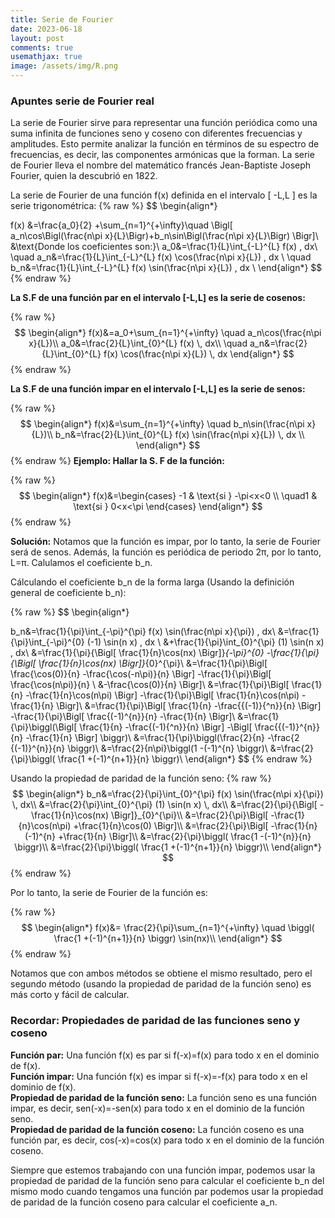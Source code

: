 ```yaml
---
title: Serie de Fourier 
date: 2023-06-18
layout: post
comments: true
usemathjax: true
image: /assets/img/R.png
---
```

### Apuntes serie de Fourier real
La serie de Fourier sirve para representar una función periódica como una suma infinita de funciones seno y coseno con diferentes frecuencias y amplitudes. Esto permite analizar la función en términos de su espectro de frecuencias, es decir, las componentes armónicas que la forman. La serie de Fourier lleva el nombre del matemático francés Jean-Baptiste Joseph Fourier, quien la descubrió en 1822. 

La serie de Fourier de una función f(x) definida en el intervalo [ -L,L ] es la serie trigonométrica:
{% raw %}
$$
\begin{align*}
 
f(x) &=\frac{a_0}{2} +\sum_{n=1}^{+\infty}\quad \Bigl[ a_n\cos\Bigl(\frac{n\pi x}{L}\Bigr)+b_n\sin\Bigl(\frac{n\pi x}{L}\Bigr) \Bigr]\\
&\text{Donde los coeficientes son:}\\
a_0&=\frac{1}{L}\int_{-L}^{L} f(x) \, dx\\ \quad a_n&=\frac{1}{L}\int_{-L}^{L} f(x) \cos(\frac{n\pi x}{L}) \, dx
\\ \quad b_n&=\frac{1}{L}\int_{-L}^{L} f(x) \sin(\frac{n\pi x}{L}) \, dx \\
\end{align*}
$$
{% endraw %}

**La S.F de una función par en el intervalo [-L,L] es la serie de cosenos:**




{% raw %}
$$
\begin{align*}
f(x)&=a_0+\sum_{n=1}^{+\infty} \quad a_n\cos(\frac{n\pi x}{L})\\
a_0&=\frac{2}{L}\int_{0}^{L} f(x) \, dx\\ \quad a_n&=\frac{2}{L}\int_{0}^{L} f(x) \cos(\frac{n\pi x}{L}) \, dx
\end{align*}
$$
{% endraw %}

**La S.F de una función impar en el intervalo [-L,L] es la serie de senos:**

{% raw %}
$$
\begin{align*}
 f(x)&=\sum_{n=1}^{+\infty} \quad b_n\sin(\frac{n\pi x}{L})\\
 b_n&=\frac{2}{L}\int_{0}^{L} f(x) \sin(\frac{n\pi x}{L}) \, dx \\
\end{align*}
$$
{% endraw %}
**Ejemplo: Hallar la S. F de la función:**


{% raw %}
$$
\begin{align*}
f(x)&=\begin{cases} -1 & \text{si } -\pi<x<0 \\ \quad1 & \text{si } 0<x<\pi \end{cases}
\end{align*}
$$
{% endraw %}

**Solución:**
Notamos que la función es impar, por lo tanto, la serie de Fourier será de senos. Además, la función es periódica de periodo 2π, por lo tanto, L=π. Calulamos el coeficiente b_n. <br>

Cálculando el coeficiente b_n de la forma larga (Usando la definición general de coeficiente b_n):

{% raw %}
$$
\begin{align*}

b_n&=\frac{1}{\pi}\int_{-\pi}^{\pi} f(x) \sin(\frac{n\pi x}{\pi}) \, dx\\
&=\frac{1}{\pi}\int_{-\pi}^{0} (-1) \sin(n x) \, dx \\
&+\frac{1}{\pi}\int_{0}^{\pi} (1) \sin(n x) \, dx\\
&=\frac{1}{\pi}{\Bigl[ \frac{1}{n}\cos(nx) \Bigr]}_{-\pi}^{0} -\frac{1}{\pi}{\Bigl[ \frac{1}{n}\cos(nx) \Bigr]}_{0}^{\pi}\\
&=\frac{1}{\pi}\Bigl[ \frac{\cos(0)}{n} -\frac{\cos(-n\pi)}{n} \Bigr] -\frac{1}{\pi}\Bigl[ \frac{\cos(n\pi)}{n} \\
&-\frac{\cos(0)}{n} \Bigr]\\
&=\frac{1}{\pi}\Bigl[ \frac{1}{n} -\frac{1}{n}\cos(n\pi) \Bigr] -\frac{1}{\pi}\Bigl[ \frac{1}{n}\cos(n\pi) -\frac{1}{n} \Bigr]\\
&=\frac{1}{\pi}\Bigl[ \frac{1}{n} -\frac{{(-1)}{^n}}{n} \Bigr] -\frac{1}{\pi}\Bigl[ \frac{(-1)^{n}}{n} -\frac{1}{n} \Bigr]\\
&=\frac{1}{\pi}\biggl(\Bigl[ \frac{1}{n} -\frac{(-1){^n}}{n} \Bigr] -\Bigl[ \frac{{(-1)}^{n}}{n} -\frac{1}{n} \Bigr] \biggr)\\
&=\frac{1}{\pi}\biggl(\frac{2}{n} -\frac{2 {(-1)}^{n}}{n} \biggr)\\
&=\frac{2}{n\pi}\biggl(1 -(-1)^{n} \biggr)\\
&=\frac{2}{\pi}\biggl( \frac{1 +(-1)^{n+1}}{n} \biggr)\\
\end{align*}
$$
{% endraw %}

Usando la propiedad de paridad de la función seno:
{% raw %}
$$
\begin{align*}
b_n&=\frac{2}{\pi}\int_{0}^{\pi} f(x) \sin(\frac{n\pi x}{\pi}) \, dx\\
&=\frac{2}{\pi}\int_{0}^{\pi} (1) \sin(n x) \, dx\\
&=\frac{2}{\pi}{\Bigl[ -\frac{1}{n}\cos(nx) \Bigr]}_{0}^{\pi}\\
&=\frac{2}{\pi}\Bigl[ -\frac{1}{n}\cos(n\pi) +\frac{1}{n}\cos(0) \Bigr]\\
&=\frac{2}{\pi}\Bigl[ -\frac{1}{n}(-1)^{n} +\frac{1}{n} \Bigr]\\
&=\frac{2}{\pi}\biggl( \frac{1 -(-1)^{n}}{n} \biggr)\\
&=\frac{2}{\pi}\biggl( \frac{1 +(-1)^{n+1}}{n} \biggr)\\
\end{align*}
$$
{% endraw %}




Por lo tanto, la serie de Fourier de la función es:


{% raw %}
$$
\begin{align*}
f(x)&= \frac{2}{\pi}\sum_{n=1}^{+\infty} \quad \biggl( \frac{1 +(-1)^{n+1}}{n} \biggr) \sin(nx)\\
\end{align*}
$$
{% endraw %}

Notamos que con ambos métodos se obtiene el mismo resultado, pero el segundo método (usando la propiedad de paridad de la función seno) es más corto y fácil de calcular.
### Recordar: Propiedades de paridad de las funciones seno y coseno
**Función par:** Una función f(x) es par si f(-x)=f(x) para todo x en el dominio de f(x).<br>
**Función impar:** Una función f(x) es impar si f(-x)=-f(x) para todo x en el dominio de f(x).<br>
**Propiedad de paridad de la función seno:** La función seno es una función impar, es decir, sen(-x)=-sen(x) para todo x en el dominio de la función seno.<br>
**Propiedad de paridad de la función coseno:** La función coseno es una función par, es decir, cos(-x)=cos(x) para todo x en el dominio de la función coseno.<br>


 Siempre que estemos trabajando con una función impar, podemos usar la propiedad de paridad de la función seno para calcular el coeficiente b_n del mismo modo cuando tengamos una función par podemos usar la propiedad de paridad de la función coseno para calcular el coeficiente a_n.
